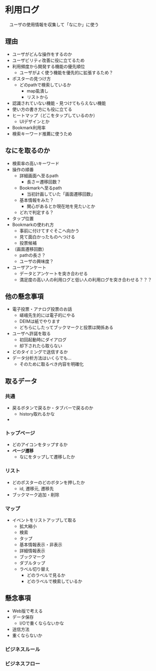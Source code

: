 # 利用ログ
　ユーザの使用情報を収集して「なにか」に使う
## 理由
- ユーザがどんな操作をするのか
- ユーザビリティ改善に役に立てるため
- 利用頻度から開発する機能の優先順位
	- ユーザがよく使う機能を優先的に拡張するため？
- ポスターの見つけ方
	- どのpathで検索しているか
		- map虱潰し
		- リストから 
- 認識されていない機能・見つけてもらえない機能
- 使い方の書き方にも役に立てる
- ヒートマップ（どこをタップしているのか）
	- UIデザインとか
- Bookmark利用率
- 検索キーワード推薦に使うため

## なにを取るのか
- 検索率の高いキーワード
- 操作の順番
	- 詳細画面へ至るpath
		- 長さ＝遷移回数？
	- Bookmarkへ至るpath
		- 当初計画していた「画面遷移回数」
	- 基本情報をみた？
		- 関心があるとか現在地を見たいとか
	- どれで判定する？
- タップ位置
- Bookmarkの使われ方
	- 事前に付けてすぐそこへ向かう
	- 見て面白かったものへつける
	- 投票候補
- （画面遷移回数）
	- pathの長さ？
	- ユーザの興味度？
- ユーザアンケート
	- データとアンケートを突き合わせる
	- 満足度の高い人の利用ログと低い人の利用ログを突き合わせる？？？

## 他の懸念事項
- 電子投票・アナログ投票のお話
	- 嵯峨先生的には電子的にやる
	- DEIMは紙でやります
	- どちらにしたってブックマークと投票は関係ある
- ユーザへ許諾を取る
	- 初回起動時にダイアログ
	- 却下されたら取らない
- どのタイミングで送信するか
- データ分析方法はいくらでも…
	- そのために取るべき内容を明確化

## 取るデータ

### 共通
- 戻るボタンで戻るか・タブバーで戻るのか
	- history取れるかな
- 

### トップページ
- どのアイコンをタップするか
- **ページ遷移**
	- なにをタップして遷移したか

### リスト
- どのポスターのどのボタンを押したか
	- id, 遷移元, 遷移先
- ブックマーク追加・削除

### マップ
- イベントをリストアップして取る
	- 拡大縮小
	- 検索
	- タップ
	- 基本情報表示・非表示
	- 詳細情報表示
	- ブックマーク
	- ダブルタップ
	- ラベル切り替え
		- どのラベルで見るか
		- どのラベルで検索しているか

		
		
## 懸念事項
- Web版で考える
- データ保存
	- I/Oで重くならないかな	
- 送信方法
- 重くならないか


### ビジネスルール
#### 

### ビジネスフロー